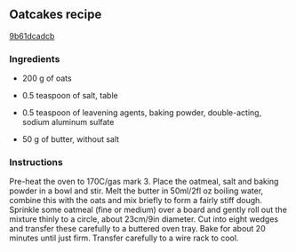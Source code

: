 ## Oatcakes recipe

[9b61dcadcb](http://www.lovefood.com/guide/recipes/43005/scottish-oatcakes-recipe)

### Ingredients

 - 200 g of oats

 - 0.5 teaspoon of salt, table

 - 0.5 teaspoon of leavening agents, baking powder, double-acting, sodium aluminum sulfate

 - 50 g of butter, without salt

### Instructions

Pre-heat the oven to 170C/gas mark 3. Place the oatmeal, salt and baking powder in a bowl and stir. Melt the butter in 50ml/2fl oz boiling water, combine this with the oats and mix briefly to form a fairly stiff dough. Sprinkle some oatmeal (fine or medium) over a board and gently roll out the mixture thinly to a circle, about 23cm/9in diameter. Cut into eight wedges and transfer these carefully to a buttered oven tray. Bake for about 20 minutes until just firm. Transfer carefully to a wire rack to cool.